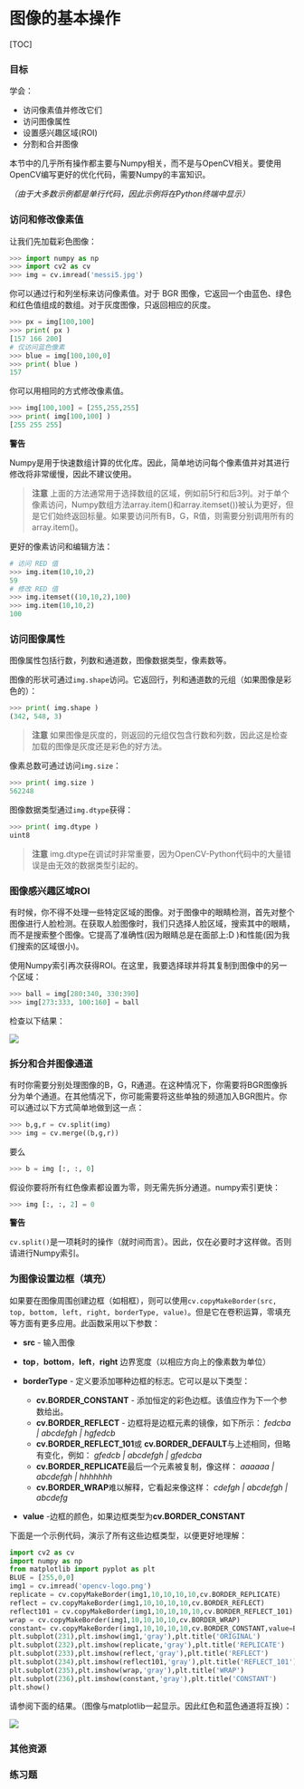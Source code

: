 # 图像的基本操作

[TOC]

### 目标

学会：
- 访问像素值并修改它们
- 访问图像属性
- 设置感兴趣区域(ROI)
- 分割和合并图像

本节中的几乎所有操作都主要与Numpy相关，而不是与OpenCV相关。要使用OpenCV编写更好的优化代码，需要Numpy的丰富知识。

*（由于大多数示例都是单行代码，因此示例将在Python终端中显示）*

### 访问和修改像素值
让我们先加载彩色图像：

```python
>>> import numpy as np
>>> import cv2 as cv
>>> img = cv.imread('messi5.jpg')
```

你可以通过行和列坐标来访问像素值。对于 BGR 图像，它返回一个由蓝色、绿色和红色值组成的数组。对于灰度图像，只返回相应的灰度。

```python
>>> px = img[100,100]
>>> print( px )
[157 166 200]
# 仅访问蓝色像素
>>> blue = img[100,100,0]
>>> print( blue )
157
```

你可以用相同的方式修改像素值。

```python
>>> img[100,100] = [255,255,255]
>>> print( img[100,100] )
[255 255 255]
```

**警告**

Numpy是用于快速数组计算的优化库。因此，简单地访问每个像素值并对其进行修改将非常缓慢，因此不建议使用。

> **注意**
  上面的方法通常用于选择数组的区域，例如前5行和后3列。对于单个像素访问，Numpy数组方法array.item()和array.itemset())被认为更好，但是它们始终返回标量。如果要访问所有B，G，R值，则需要分别调用所有的array.item()。

更好的像素访问和编辑方法：

```python
# 访问 RED 值
>>> img.item(10,10,2)
59
# 修改 RED 值
>>> img.itemset((10,10,2),100)
>>> img.item(10,10,2)
100
```

### 访问图像属性

图像属性包括行数，列数和通道数，图像数据类型，像素数等。

图像的形状可通过`img.shape`访问。它返回行，列和通道数的元组（如果图像是彩色的）：

```python
>>> print( img.shape )
(342, 548, 3)
```

> **注意**
> 如果图像是灰度的，则返回的元组仅包含行数和列数，因此这是检查加载的图像是灰度还是彩色的好方法。

像素总数可通过访问`img.size`：

```python
>>> print( img.size )
562248
```

图像数据类型通过`img.dtype`获得：

```python
>>> print( img.dtype )
uint8
```

> **注意**
  img.dtype在调试时非常重要，因为OpenCV-Python代码中的大量错误是由无效的数据类型引起的。

### 图像感兴趣区域ROI

有时候，你不得不处理一些特定区域的图像。对于图像中的眼睛检测，首先对整个图像进行人脸检测。在获取人脸图像时，我们只选择人脸区域，搜索其中的眼睛，而不是搜索整个图像。它提高了准确性(因为眼睛总是在面部上:D )和性能(因为我们搜索的区域很小)。

使用Numpy索引再次获得ROI。在这里，我要选择球并将其复制到图像中的另一个区域：

```python
>>> ball = img[280:340, 330:390]
>>> img[273:333, 100:160] = ball 
```

检查以下结果：

![](http://qiniu.aihubs.net/roi.jpg)

### 拆分和合并图像通道

有时你需要分别处理图像的B，G，R通道。在这种情况下，你需要将BGR图像拆分为单个通道。在其他情况下，你可能需要将这些单独的频道加入BGR图片。你可以通过以下方式简单地做到这一点：

```python
>>> b,g,r = cv.split(img)
>>> img = cv.merge((b,g,r))
```

要么
```python
>>> b = img [:, :, 0]
```

假设你要将所有红色像素都设置为零，则无需先拆分通道。numpy索引更快：
```python
>>> img [:, :, 2] = 0
```

**警告**

`cv.split()`是一项耗时的操作（就时间而言）。因此，仅在必要时才这样做。否则请进行Numpy索引。

### 为图像设置边框（填充）

如果要在图像周围创建边框（如相框），则可以使用`cv.copyMakeBorder(src, top, bottom, left, right, borderType, value)`。但是它在卷积运算，零填充等方面有更多应用。此函数采用以下参数：

- **src** - 输入图像

- **top**，**bottom**，**left**，**right** 边界宽度（以相应方向上的像素数为单位）

- **borderType** - 定义要添加哪种边框的标志。它可以是以下类型：
  - **cv.BORDER_CONSTANT** - 添加恒定的彩色边框。该值应作为下一个参数给出。
  - **cv.BORDER_REFLECT** - 边框将是边框元素的镜像，如下所示： *fedcba | abcdefgh | hgfedcb*
  - **cv.BORDER_REFLECT_101**或 **cv.BORDER_DEFAULT**与上述相同，但略有变化，例如： *gfedcb | abcdefgh | gfedcba*
  - **cv.BORDER_REPLICATE**最后一个元素被复制，像这样： *aaaaaa | abcdefgh | hhhhhhh*
  - **cv.BORDER_WRAP**难以解释，它看起来像这样： *cdefgh | abcdefgh | abcdefg*

- **value** -边框的颜色，如果边框类型为**cv.BORDER_CONSTANT**

下面是一个示例代码，演示了所有这些边框类型，以便更好地理解：

```python
import cv2 as cv
import numpy as np
from matplotlib import pyplot as plt
BLUE = [255,0,0]
img1 = cv.imread('opencv-logo.png')
replicate = cv.copyMakeBorder(img1,10,10,10,10,cv.BORDER_REPLICATE)
reflect = cv.copyMakeBorder(img1,10,10,10,10,cv.BORDER_REFLECT)
reflect101 = cv.copyMakeBorder(img1,10,10,10,10,cv.BORDER_REFLECT_101)
wrap = cv.copyMakeBorder(img1,10,10,10,10,cv.BORDER_WRAP)
constant= cv.copyMakeBorder(img1,10,10,10,10,cv.BORDER_CONSTANT,value=BLUE)
plt.subplot(231),plt.imshow(img1,'gray'),plt.title('ORIGINAL')
plt.subplot(232),plt.imshow(replicate,'gray'),plt.title('REPLICATE')
plt.subplot(233),plt.imshow(reflect,'gray'),plt.title('REFLECT')
plt.subplot(234),plt.imshow(reflect101,'gray'),plt.title('REFLECT_101')
plt.subplot(235),plt.imshow(wrap,'gray'),plt.title('WRAP')
plt.subplot(236),plt.imshow(constant,'gray'),plt.title('CONSTANT')
plt.show()
```

请参阅下面的结果。（图像与matplotlib一起显示。因此红色和蓝色通道将互换）：

![](http://qiniu.aihubs.net/border.jpg)

### 其他资源

### 练习题